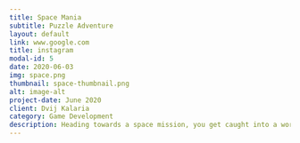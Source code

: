 ```yaml
---
title: Space Mania
subtitle: Puzzle Adventure
layout: default
link: www.google.com
title: instagram
modal-id: 5
date: 2020-06-03
img: space.png
thumbnail: space-thumbnail.png
alt: image-alt
project-date: June 2020
client: Dvij Kalaria
category: Game Development
description: Heading towards a space mission, you get caught into a wormhole leading your ship to this strange world. Steer your spaceship to escape these complex web of wormholes whilst protecting it from getting hit by frequent meteor showers and alien attacks. Complement your abilities with magical spells and interesting power ups on your way.
---
```

